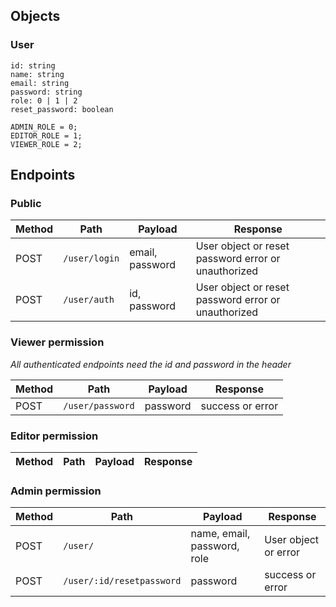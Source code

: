 ## Objects

### User

```
id: string
name: string
email: string
password: string
role: 0 | 1 | 2
reset_password: boolean
```

```
ADMIN_ROLE = 0;
EDITOR_ROLE = 1;
VIEWER_ROLE = 2;
```

## Endpoints

### Public

| Method | Path           | Payload         | Response                                            |
| ------ | -------------- | --------------- | --------------------------------------------------- |
| POST   | `/user/login`  | email, password | User object or reset password error or unauthorized |
| POST   | `/user/auth`   | id, password    | User object or reset password error or unauthorized |

### Viewer permission

*All authenticated endpoints need the id and password in the header*

| Method | Path             | Payload  | Response         |
| ------ | ---------------- | -------- | ---------------- |
| POST   | `/user/password` | password | success or error |

### Editor permission

| Method | Path                          | Payload                        | Response                |
| ------ | ----------------------------- | ------------------------------ | ----------------------- |

### Admin permission

| Method | Path                      | Payload                     | Response             |
| ------ | ------------------------- | --------------------------- | -------------------- |
| POST   | `/user/`                  | name, email, password, role | User object or error |
| POST   | `/user/:id/resetpassword` | password                    | success or error     |
